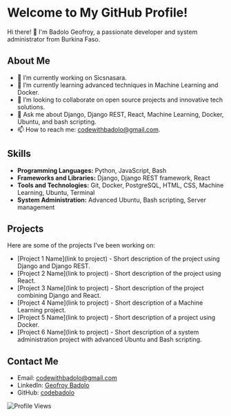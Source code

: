 # Welcome to My GitHub Profile!

Hi there! 👋 I'm Badolo Geofroy, a passionate developer and system administrator from Burkina Faso.

## About Me

- 🔭 I’m currently working on Sicsnasara.
- 🌱 I’m currently learning advanced techniques in Machine Learning and Docker.
- 👯 I’m looking to collaborate on open source projects and innovative tech solutions.
- 💬 Ask me about Django, Django REST, React, Machine Learning, Docker, Ubuntu, and bash scripting.
- 📫 How to reach me: [codewithbadolo@gmail.com](mailto:codewithbadolo@gmail.com).

## Skills

- **Programming Languages:** Python, JavaScript, Bash
- **Frameworks and Libraries:** Django, Django REST framework, React
- **Tools and Technologies:** Git, Docker, PostgreSQL, HTML, CSS, Machine Learning, Ubuntu, Terminal
- **System Administration:** Advanced Ubuntu, Bash scripting, Server management

## Projects

Here are some of the projects I've been working on:

- [Project 1 Name](link to project) - Short description of the project using Django and Django REST.
- [Project 2 Name](link to project) - Short description of the project using React.
- [Project 3 Name](link to project) - Short description of the project combining Django and React.
- [Project 4 Name](link to project) - Short description of a Machine Learning project.
- [Project 5 Name](link to project) - Short description of a project using Docker.
- [Project 6 Name](link to project) - Short description of a system administration project with advanced Ubuntu and Bash scripting.

## Contact Me

- Email: [codewithbadolo@gmail.com](mailto:codewithbadolo@gmail.com)
- LinkedIn: [Geofroy Badolo](https://www.linkedin.com/in/geofroy-badolo/)
- GitHub: [codebadolo](https://github.com/codebadolo)

![Profile Views](https://komarev.com/ghpvc/?username=codebadolo&color=blue)


